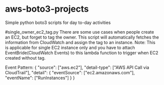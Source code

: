 # aws-boto3-projects
Simple python boto3 scripts for day to-day activities

#single_owner_ec2_tag.py
There are some use cases when people create an EC2, but forget to tag the owner. This script will automatically fetches the information from CloudWatch and assign the tag to an instance.
Note: This is applicable for single EC2 instance only and you have to attach EventBride(CloudWatch Events) to this lambda function to trigger when EC2 created without tag.

Event Pattern:
{
  "source": ["aws.ec2"],
  "detail-type": ["AWS API Call via CloudTrail"],
  "detail": {
    "eventSource": ["ec2.amazonaws.com"],
    "eventName": ["RunInstances"]
  }
}
